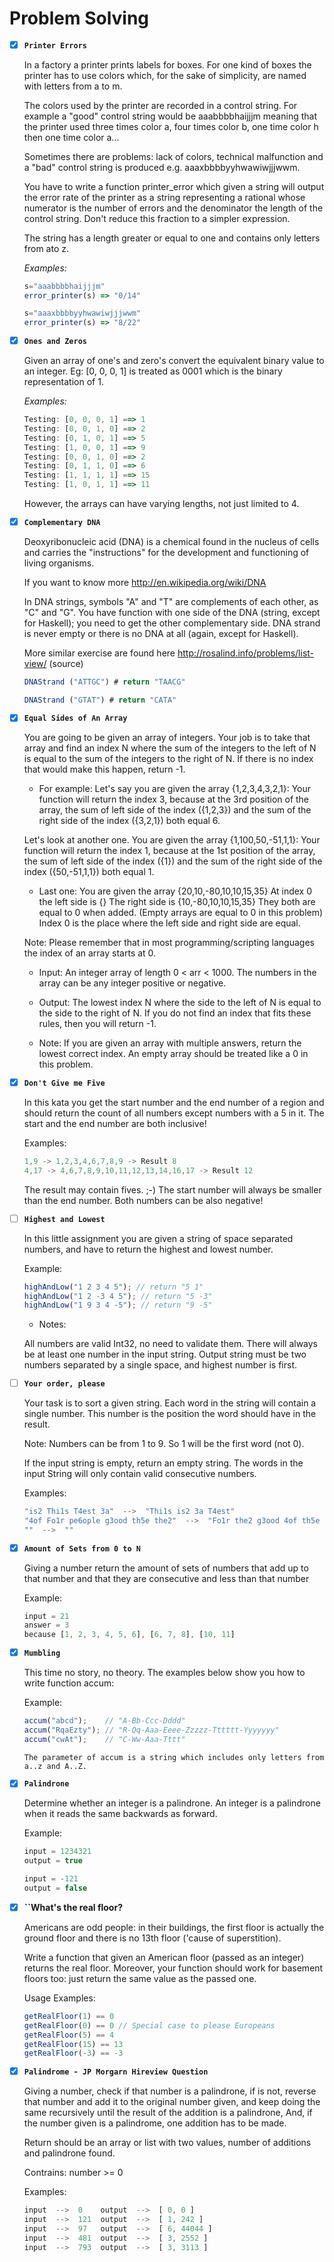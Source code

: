# Problem Solving

- [x] **`Printer Errors`**

   In a factory a printer prints labels for boxes. For one kind of boxes the printer has to use colors which, for the sake of simplicity, are named with letters from a to m.

   The colors used by the printer are recorded in a control string. For example a "good" control string would be aaabbbbhaijjjm meaning that the printer used three times color a, four times color b, one time color h then one time color a...

   Sometimes there are problems: lack of colors, technical malfunction and a "bad" control string is produced e.g. aaaxbbbbyyhwawiwjjjwwm.

   You have to write a function printer_error which given a string will output the error rate of the printer as a string representing a rational whose numerator is the number of errors and the denominator the length of the control string. Don't reduce this fraction to a simpler expression.

   The string has a length greater or equal to one and contains only letters from ato z.

   *Examples:*
   ```Javascript
   s="aaabbbbhaijjjm"
   error_printer(s) => "0/14"

   s="aaaxbbbbyyhwawiwjjjwwm"
   error_printer(s) => "8/22"
   ``` 

- [x] **`Ones and Zeros`**

   Given an array of one's and zero's convert the equivalent binary value to an integer.
   Eg: [0, 0, 0, 1] is treated as 0001 which is the binary representation of 1.

   *Examples:*
   ```Javascript
   Testing: [0, 0, 0, 1] ==> 1
   Testing: [0, 0, 1, 0] ==> 2
   Testing: [0, 1, 0, 1] ==> 5
   Testing: [1, 0, 0, 1] ==> 9
   Testing: [0, 0, 1, 0] ==> 2
   Testing: [0, 1, 1, 0] ==> 6
   Testing: [1, 1, 1, 1] ==> 15
   Testing: [1, 0, 1, 1] ==> 11
   ```
   However, the arrays can have varying lengths, not just limited to 4.

- [x] **`Complementary DNA`**

   Deoxyribonucleic acid (DNA) is a chemical found in the nucleus of cells and carries the "instructions" for the development and functioning of living organisms.

   If you want to know more http://en.wikipedia.org/wiki/DNA

   In DNA strings, symbols "A" and "T" are complements of each other, as "C" and "G". You have function with one side of the DNA (string, except for Haskell); you need to get the other complementary side. DNA strand is never empty or there is no DNA at all (again, except for Haskell).

   More similar exercise are found here http://rosalind.info/problems/list-view/ (source)

   ```Javascript
   DNAStrand ("ATTGC") # return "TAACG"

   DNAStrand ("GTAT") # return "CATA"
   ```

- [x] **`Equal Sides of An Array`**

   
   You are going to be given an array of integers. Your job is to take that array and find an index N where the sum of the integers to the left of N is equal to the sum of the integers to the right of N. If there is no index that would make this happen, return -1.

   - For example:
   Let's say you are given the array {1,2,3,4,3,2,1}:
   Your function will return the index 3, because at the 3rd position of the array, the sum of left side of the index ({1,2,3}) and the sum of the right side of the index ({3,2,1}) both equal 6.

   Let's look at another one. 
   You are given the array {1,100,50,-51,1,1}: 
   Your function will return the index 1, because at the 1st position of the array, the sum of left side of the index ({1}) and the sum of the right side of the index ({50,-51,1,1}) both equal 1.

   - Last one:
   You are given the array {20,10,-80,10,10,15,35}
   At index 0 the left side is {}
   The right side is {10,-80,10,10,15,35}
   They both are equal to 0 when added. (Empty arrays are equal to 0 in this problem)
   Index 0 is the place where the left side and right side are equal.

   Note: Please remember that in most programming/scripting languages the index of an array starts at 0.

   - Input:
   An integer array of length 0 < arr < 1000. The numbers in the array can be any integer positive or negative.

   - Output:
   The lowest index N where the side to the left of N is equal to the side to the right of N. If you do not find an index that fits these rules, then you will return -1.

   - Note:
   If you are given an array with multiple answers, return the lowest correct index.
   An empty array should be treated like a 0 in this problem.

- [x] **`Don't Give me Five`**

   In this kata you get the start number and the end number of a region and should return the count of all numbers except numbers with a 5 in it. The start and the end number are both inclusive!

   Examples:
   ```Javascript
   1,9 -> 1,2,3,4,6,7,8,9 -> Result 8
   4,17 -> 4,6,7,8,9,10,11,12,13,14,16,17 -> Result 12
   ```

   The result may contain fives. ;-)
   The start number will always be smaller than the end number. Both numbers can be also negative!

- [ ] **`Highest and Lowest`**

   In this little assignment you are given a string of space separated numbers, and have to return the highest and lowest number.

   Example:
   ```Javascript
   highAndLow("1 2 3 4 5"); // return "5 1"
   highAndLow("1 2 -3 4 5"); // return "5 -3"
   highAndLow("1 9 3 4 -5"); // return "9 -5"
   ```

   - Notes:

   All numbers are valid Int32, no need to validate them.
   There will always be at least one number in the input string.
   Output string must be two numbers separated by a single space, and highest number is first.

- [ ] **`Your order, please`**

   Your task is to sort a given string. Each word in the string will contain a single number. This number is the position the word should have in the result.

   Note: Numbers can be from 1 to 9. So 1 will be the first word (not 0).

   If the input string is empty, return an empty string. The words in the input String will only contain valid consecutive numbers.

   Examples:
   ```Javascript
   "is2 Thi1s T4est 3a"  -->  "Thi1s is2 3a T4est"
   "4of Fo1r pe6ople g3ood th5e the2"  -->  "Fo1r the2 g3ood 4of th5e pe6ople"
   ""  -->  ""
   ```

- [x] **`Amount of Sets from 0 to N`**

   Giving a number return the amount of sets of numbers that add up to that number and that they are consecutive and less than that number

   Example:
   ```Javascript
   input = 21
   answer = 3
   because [1, 2, 3, 4, 5, 6], [6, 7, 8], [10, 11]
   ```

- [x] **`Mumbling`**

   This time no story, no theory. The examples below show you how to write function accum:

   Example:
   ```Javascript
   accum("abcd");    // "A-Bb-Ccc-Dddd"
   accum("RqaEzty"); // "R-Qq-Aaa-Eeee-Zzzzz-Tttttt-Yyyyyyy"
   accum("cwAt");    // "C-Ww-Aaa-Tttt"
   ```

   `The parameter of accum is a string which includes only letters from a..z and A..Z.`

- [x] **`Palindrone`**

   Determine whether an integer is a palindrone. An integer is a palindrone when it reads the same backwards as forward.

   Example:
   ```Javascript
   input = 1234321
   output = true

   input = -121
   output = false
   ```

- [x] **``What's the real floor?**

   Americans are odd people: in their buildings, the first floor is actually the ground floor and there is no 13th floor ('cause of superstition).

   Write a function that given an American floor (passed as an integer) returns the real floor.
   Moreover, your function should work for basement floors too: just return the same value as the passed one.
   
   Usage Examples:
   ```Javascript
   getRealFloor(1) == 0 
   getRealFloor(0) == 0 // Special case to please Europeans
   getRealFloor(5) == 4
   getRealFloor(15) == 13
   getRealFloor(-3) == -3
   ```
- [x] **`Palindrome - JP Morgarn Hireview Question`**

   Giving a number, check if that number is a palindrone, 
   if is not, reverse that number and add it to the original number given, 
   and keep doing the same recursively until the result of the addition is a palindrone,
   And, if the number given is a palindrome, one addition has to be made.

   Return should be an array or list with two values, number of additions and palindrone found.

   Contrains: number >= 0 

   Examples:
   ```Javascript
   input  -->  0    output  -->  [ 0, 0 ]
   input  -->  121  output  -->  [ 1, 242 ]
   input  -->  97   output  -->  [ 6, 44044 ]
   input  -->  481  output  -->  [ 3, 2552 ]
   input  -->  793  output  -->  [ 3, 3113 ]
   ```






